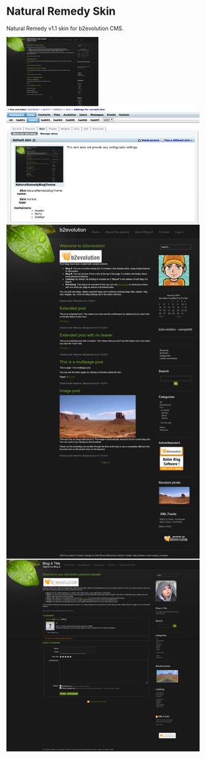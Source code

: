 # Natural Remedy Skin
Natural Remedy v1.1 skin for b2evolution CMS.

<img src="skinshot.jpg"/>
<img src="022_naturalremedyblogtheme.png"/>
<img src="natural_remedy-entire_page-main.png"/>
<img src="natural_remedy-entire_page-single.png"/>
